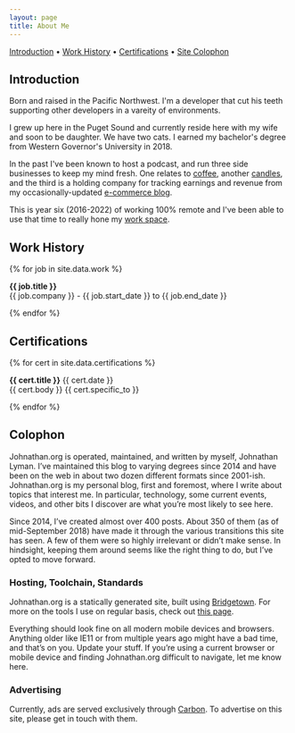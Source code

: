 ```yaml
---
layout: page
title: About Me
---
```


<p class="text-center">
  <a href="#introduction">Introduction</a> • 
  <a href="#work-history">Work History</a> • 
  <a href="#certifications">Certifications</a> • 
  <a href="#colophon">Site Colophon</a>
</p>

## Introduction

Born and raised in the Pacific Northwest. I'm a developer that cut his teeth supporting other developers in a vareity of environments. 

I grew up here in the Puget Sound and currently reside here with my wife and soon to be daughter. We have two cats. I earned my bachelor's degree from Western Governor's University in 2018. 

In the past I've been known to host a podcast, and run three side businesses to keep my mind fresh. One relates to [coffee](https://kenmorecoffee.com), another [candles](https://cascadehandcrafts.com), and the third is a holding company for tracking earnings and revenue from my occasionally-updated [e-commerce blog](https://sellerjournal.com).

This is year six (2016-2022) of working 100% remote and I've been able to use that time to really hone my [work space](/using/). 

## Work History

{% for job in site.data.work %}
<p class="py-3 my-0 border-bottom"><strong>{{ job.title }}</strong><br />{{ job.company }} - {{ job.start_date }} to {{ job.end_date }}</p>
{% endfor %}

## Certifications

{% for cert in site.data.certifications %}
<p class="py-3 my-0 border-bottom">
  <strong>{{ cert.title }}</strong> <span class="text-small text-muted">{{ cert.date }}</span><br />
  <span class="badge rounded-pill bg-dark text-light">{{ cert.body }}</span> <span class="badge rounded-pill bg-light text-dark">{{ cert.specific_to }}</span>
</p>
{% endfor %}

## Colophon

Johnathan.org is operated, maintained, and written by myself, Johnathan Lyman. I’ve maintained this blog to varying degrees since 2014 and have been on the web in about two dozen different formats since 2001-ish. Johnathan.org is my personal blog, first and foremost, where I write about topics that interest me. In particular, technology, some current events, videos, and other bits I discover are what you’re most likely to see here.

Since 2014, I’ve created almost over 400 posts. About 350 of them (as of mid-September 2018) have made it through the various transitions this site has seen. A few of them were so highly irrelevant or didn’t make sense. In hindsight, keeping them around seems like the right thing to do, but I’ve opted to move forward.

### Hosting, Toolchain, Standards

Johnathan.org is a statically generated site, built using [Bridgetown](https://github.com/bridgetownrb/bridgetown). For more on the tools I use on regular basis, check out [this page](/using). 

Everything should look fine on all modern mobile devices and browsers. Anything older like IE11 or from multiple years ago might have a bad time, and that’s on you. Update your stuff. If you’re using a current browser or mobile device and finding Johnathan.org difficult to navigate, let me know here.

### Advertising

Currently, ads are served exclusively through [Carbon](https://www.carbonads.net). To advertise on this site, please get in touch with them.
